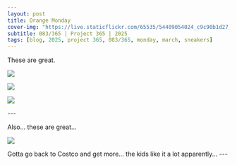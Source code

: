 ```yaml
---
layout: post
title: Orange Monday
cover-img: "https://live.staticflickr.com/65535/54409054024_c9c90b1d27_h.jpg"
subtitle: 083/365 | Project 365 | 2025
tags: [blog, 2025, project 365, 083/365, monday, march, sneakers]
---
```

<style>
  .intro-header.big-img {
    background-position:center; 
  }
</style>
These are great.
<p class="post-img-wrap">
  <img src="https://live.staticflickr.com/65535/54408002242_2ebc8c7205_h.jpg">
</p>
<p class="post-img-wrap">
  <img src="https://live.staticflickr.com/65535/54408002392_12610608d4_h.jpg">
</p>
<p class="post-img-wrap">
  <img src="https://live.staticflickr.com/65535/54409054024_c9c90b1d27_h.jpg">
</p>
---

Also... these are great...
<p class="post-img-wrap">
  <img src="https://live.staticflickr.com/65535/54409054109_16a0f6f64a_h.jpg">
</p>
Gotta go back to Costco and get more... the kids like it a lot apparently...
---
